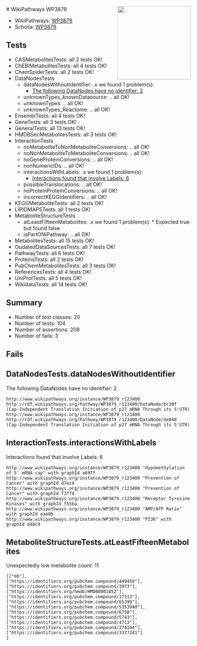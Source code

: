 <img style="float: right; width: 200px" src="https://upload.wikimedia.org/wikipedia/commons/thumb/8/83/Wplogo_with_text_500.png/640px-Wplogo_with_text_500.png" />
# WikiPathways WP3879

* WikiPathways: [WP3879](https://new.wikipathways.org/pathways/WP3879)
* Scholia: [WP3879](https://scholia.toolforge.org/wikipathways/WP3879)
## Tests
* CASMetabolitesTests: all 2 tests OK!
* ChEBIMetabolitesTests: all 4 tests OK!
* ChemSpiderTests: all 2 tests OK!
* DataNodesTests
    * dataNodesWithoutIdentifier: .x we found 1 problem(s):
        * [The following DataNodes have no identifier: 2](#d2d32fa1)
    * unknownTypes_knownDatasource: .. all OK!
    * unknownTypes: .. all OK!
    * unknownTypes_Reactome: .. all OK!
* EnsemblTests: all 4 tests OK!
* GeneTests: all 3 tests OK!
* GeneralTests: all 13 tests OK!
* HMDBSecMetabolitesTests: all 3 tests OK!
* InteractionTests
    * noMetaboliteToNonMetaboliteConversions: .. all OK!
    * noNonMetaboliteToMetaboliteConversions: .. all OK!
    * noGeneProteinConversions: .. all OK!
    * nonNumericIDs: .. all OK!
    * interactionsWithLabels: .x we found 1 problem(s):
        * [Interactions found that involve Labels: 6](#630d267d)
    * possibleTranslocations: .. all OK!
    * noProteinProteinConversions: .. all OK!
    * incorrectKEGGIdentifiers: .. all OK!
* KEGGMetaboliteTests: all 2 tests OK!
* LIPIDMAPSTests: all 1 tests OK!
* MetaboliteStructureTests
    * atLeastFifteenMetabolites: .x we found 1 problem(s):
            * Expected true but found false
    * isPartOfAPathway: .. all OK!
* MetabolitesTests: all 15 tests OK!
* OudatedDataSourcesTests: all 7 tests OK!
* PathwayTests: all 6 tests OK!
* ProteinsTests: all 2 tests OK!
* PubChemMetabolitesTests: all 3 tests OK!
* ReferencesTests: all 4 tests OK!
* UniProtTests: all 5 tests OK!
* WikidataTests: all 14 tests OK!


## Summary

* Number of test classes: 20
* Number of tests: 104
* Number of assertions: 208
* Number of fails: 3

## Fails

<a name="d2d32fa1" />

## DataNodesTests.dataNodesWithoutIdentifier

The following DataNodes have no identifier: 2
```
http://www.wikipathways.org/instance/WP3879_r123400 http://rdf.wikipathways.org/Pathway/WP3879_r123400/DataNode/bc30f (Cap-Independent Translation Initiation of p27 mRNA Through its 5'UTR)
http://www.wikipathways.org/instance/WP3879_r123400 http://rdf.wikipathways.org/Pathway/WP3879_r123400/DataNode/de848 (Cap-Independent Translation Initiation of p27 mRNA Through its 5'UTR)
```

<a name="630d267d" />

## InteractionTests.interactionsWithLabels

Interactions found that involve Labels: 6
```
http://www.wikipathways.org/instance/WP3879_r123400 "Hypomethylation of 5' mRNA cap" with graphId a697f
http://www.wikipathways.org/instance/WP3879_r123400 "Prevention of Cancer" with graphId d7ec4
http://www.wikipathways.org/instance/WP3879_r123400 "Prevention of Cancer" with graphId f3f7d
http://www.wikipathways.org/instance/WP3879_r123400 "Receptor Tyrosine Kinases" with graphId f55ba
http://www.wikipathways.org/instance/WP3879_r123400 "AMP/ATP Ratio" with graphId eae0b
http://www.wikipathways.org/instance/WP3879_r123400 "PI3K" with graphId d48c9
```

<a name="3b0f9385" />

## MetaboliteStructureTests.atLeastFifteenMetabolites

Unexpectedly low metabolite count: 11

```
[["mb"],
["https://identifiers.org/pubchem.compound/449459"],
["https://identifiers.org/pubchem.compound/3973"],
["https://identifiers.org/hmdb/HMDB0001852"],
["https://identifiers.org/pubchem.compound/17513"],
["https://identifiers.org/pubchem.compound/65399"],
["https://identifiers.org/pubchem.compound/5353940"],
["https://identifiers.org/pubchem.compound/6758"],
["https://identifiers.org/pubchem.compound/5743"],
["https://identifiers.org/pubchem.compound/4713"],
["https://identifiers.org/pubchem.compound/274104"],
["https://identifiers.org/pubchem.compound/3377241"]
]
```

